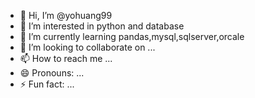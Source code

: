- 👋 Hi, I’m @yohuang99
- 👀 I’m interested in python and database
- 🌱 I’m currently learning pandas,mysql,sqlserver,orcale
- 💞️ I’m looking to collaborate on ...
- 📫 How to reach me ...
- 😄 Pronouns: ...
- ⚡ Fun fact: ...

<!---
yohuang99/yohuang99 is a ✨ special ✨ repository because its `README.md` (this file) appears on your GitHub profile.
You can click the Preview link to take a look at your changes.
--->
